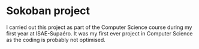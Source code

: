 # Sokoban project

I carried out this project as part of the Computer Science course during my first year at ISAE-Supaéro. It was my first ever project in Computer Science as the coding is probably not optimised.
